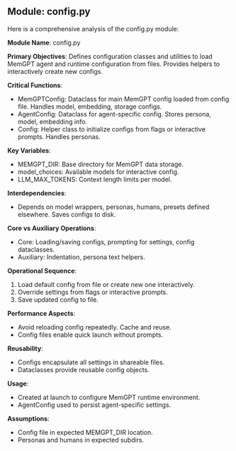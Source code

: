## Module: config.py
 Here is a comprehensive analysis of the config.py module:

**Module Name**: config.py

**Primary Objectives**: Defines configuration classes and utilities to load MemGPT agent and runtime configuration from files. Provides helpers to interactively create new configs.

**Critical Functions**:
- MemGPTConfig: Dataclass for main MemGPT config loaded from config file. Handles model, embedding, storage configs.
- AgentConfig: Dataclass for agent-specific config. Stores persona, model, embedding info.
- Config: Helper class to initialize configs from flags or interactive prompts. Handles personas.

**Key Variables**:
- MEMGPT_DIR: Base directory for MemGPT data storage.
- model_choices: Available models for interactive config.
- LLM_MAX_TOKENS: Context length limits per model.

**Interdependencies**:
- Depends on model wrappers, personas, humans, presets defined elsewhere. Saves configs to disk.

**Core vs Auxiliary Operations**:
- Core: Loading/saving configs, prompting for settings, config dataclasses.
- Auxiliary: Indentation, persona text helpers.

**Operational Sequence**:
1. Load default config from file or create new one interactively.
2. Override settings from flags or interactive prompts. 
3. Save updated config to file.

**Performance Aspects**: 
- Avoid reloading config repeatedly. Cache and reuse.
- Config files enable quick launch without prompts.

**Reusability**:
- Configs encapsulate all settings in shareable files.
- Dataclasses provide reusable config objects.

**Usage**: 
- Created at launch to configure MemGPT runtime environment.
- AgentConfig used to persist agent-specific settings.

**Assumptions**:
- Config file in expected MEMGPT_DIR location.
- Personas and humans in expected subdirs.
